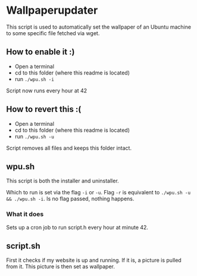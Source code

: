 # Wallpaperupdater
This script is used to automatically set the wallpaper of an Ubuntu machine to some specific file fetched via wget.

## How to enable it :)
* Open a terminal
* cd to this folder (where this readme is located)
* run ```./wpu.sh -i```

Script now runs every hour at 42

## How to revert this :(
* Open a terminal
* cd to this folder (where this readme is located)
* run ```./wpu.sh -u```

Script removes all files and keeps this folder intact.

## wpu.sh
This script is both the installer and uninstaller.

Which to run is set via the flag ```-i``` or ```-u```.
Flag ```-r``` is equivalent to ```./wpu.sh -u && ./wpu.sh -i```.
Is no flag passed, nothing happens.

### What it does
Sets up a cron job to run script.h every hour at minute 42.

## script.sh
First it checks if my website is up and running. If it is, a picture is pulled from it.
This picture is then set as wallpaper.
